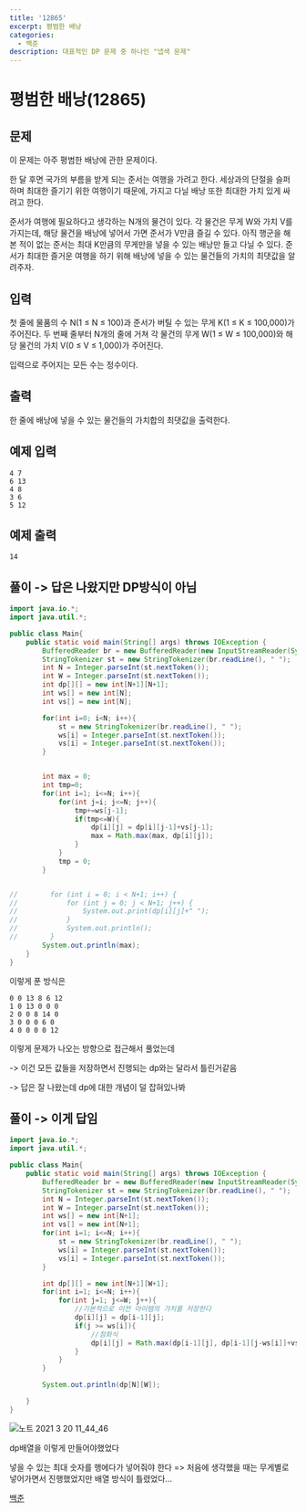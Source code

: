 ```yaml
---
title: '12865'
excerpt: 평범한 배낭
categories:
  - 백준
description: 대표적인 DP 문제 중 하나인 "냅색 문제"
---
```


# 평범한 배낭\(12865\)

## 문제

이 문제는 아주 평범한 배낭에 관한 문제이다.

한 달 후면 국가의 부름을 받게 되는 준서는 여행을 가려고 한다. 세상과의 단절을 슬퍼하며 최대한 즐기기 위한 여행이기 때문에, 가지고 다닐 배낭 또한 최대한 가치 있게 싸려고 한다.

준서가 여행에 필요하다고 생각하는 N개의 물건이 있다. 각 물건은 무게 W와 가치 V를 가지는데, 해당 물건을 배낭에 넣어서 가면 준서가 V만큼 즐길 수 있다. 아직 행군을 해본 적이 없는 준서는 최대 K만큼의 무게만을 넣을 수 있는 배낭만 들고 다닐 수 있다. 준서가 최대한 즐거운 여행을 하기 위해 배낭에 넣을 수 있는 물건들의 가치의 최댓값을 알려주자.

## 입력

첫 줄에 물품의 수 N\(1 ≤ N ≤ 100\)과 준서가 버틸 수 있는 무게 K\(1 ≤ K ≤ 100,000\)가 주어진다. 두 번째 줄부터 N개의 줄에 거쳐 각 물건의 무게 W\(1 ≤ W ≤ 100,000\)와 해당 물건의 가치 V\(0 ≤ V ≤ 1,000\)가 주어진다.

입력으로 주어지는 모든 수는 정수이다.

## 출력

한 줄에 배낭에 넣을 수 있는 물건들의 가치합의 최댓값을 출력한다.

## 예제 입력

```text
4 7
6 13
4 8
3 6
5 12
```

## 예제 출력

```text
14
```

## 풀이 -&gt; 답은 나왔지만 DP방식이 아님

```java
import java.io.*;
import java.util.*;

public class Main{
    public static void main(String[] args) throws IOException {
        BufferedReader br = new BufferedReader(new InputStreamReader(System.in));
        StringTokenizer st = new StringTokenizer(br.readLine(), " ");
        int N = Integer.parseInt(st.nextToken());
        int W = Integer.parseInt(st.nextToken());
        int dp[][] = new int[N+1][N+1];
        int ws[] = new int[N];
        int vs[] = new int[N];

        for(int i=0; i<N; i++){
            st = new StringTokenizer(br.readLine(), " ");
            ws[i] = Integer.parseInt(st.nextToken());
            vs[i] = Integer.parseInt(st.nextToken());
        }


        int max = 0;
        int tmp=0;
        for(int i=1; i<=N; i++){
            for(int j=i; j<=N; j++){
                tmp+=ws[j-1];
                if(tmp<=W){
                    dp[i][j] = dp[i][j-1]+vs[j-1];
                    max = Math.max(max, dp[i][j]);
                }
            }
            tmp = 0;
        }


//        for (int i = 0; i < N+1; i++) {
//            for (int j = 0; j < N+1; j++) {
//                System.out.print(dp[i][j]+" ");
//            }
//            System.out.println();
//        }
        System.out.println(max);
    }
}
```

이렇게 푼 방식은

```text
0 0 13 8 6 12
1 0 13 0 0 0 
2 0 0 8 14 0 
3 0 0 0 6 0 
4 0 0 0 0 12
```

이렇게 문제가 나오는 방향으로 접근해서 풀었는데

-&gt; 이건 모든 값들을 저장하면서 진행되는 dp와는 달라서 틀린거같음

-&gt; 답은 잘 나왔는데 dp에 대한 개념이 덜 잡혀있나봐

## 풀이 -&gt; 이게 답임

```java
import java.io.*;
import java.util.*;

public class Main{
    public static void main(String[] args) throws IOException {
        BufferedReader br = new BufferedReader(new InputStreamReader(System.in));
        StringTokenizer st = new StringTokenizer(br.readLine(), " ");
        int N = Integer.parseInt(st.nextToken());
        int W = Integer.parseInt(st.nextToken());
        int ws[] = new int[N+1];
        int vs[] = new int[N+1];
        for(int i=1; i<=N; i++){
            st = new StringTokenizer(br.readLine(), " ");
            ws[i] = Integer.parseInt(st.nextToken());
            vs[i] = Integer.parseInt(st.nextToken());
        }

        int dp[][] = new int[N+1][W+1];
        for(int i=1; i<=N; i++){
            for(int j=1; j<=W; j++){
                //기본적으로 이전 아이템의 가치를 저장한다
                dp[i][j] = dp[i-1][j];
                if(j >= ws[i]){
                    //점화식
                    dp[i][j] = Math.max(dp[i-1][j], dp[i-1][j-ws[i]]+vs[i]);
                }
            }
        }

        System.out.println(dp[N][W]);

    }
}
```

![&#x1102;&#x1169;&#x1110;&#x1173; 2021 3 20 11\_44\_46](https://user-images.githubusercontent.com/57998468/111859915-964ab200-8987-11eb-8da4-501d8889e28d.jpg)

dp배열을 이렇게 만들어야했었다

넣을 수 있는 최대 숫자를 행에다가 넣어줘야 한다 =&gt; 처음에 생각했을 때는 무게별로 넣어가면서 진행했었지만 배열 방식이 틀렸었다...

[백준](https://www.acmicpc.net/problem/12865)

